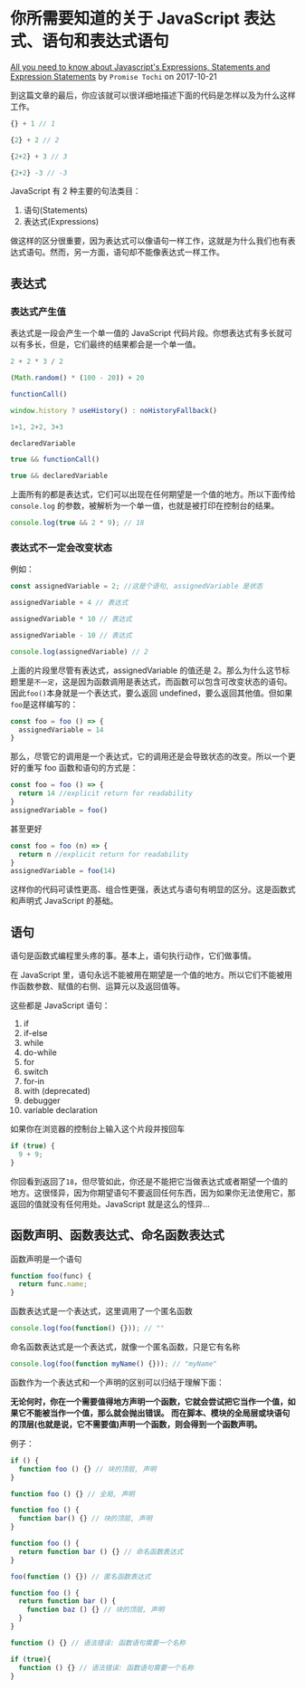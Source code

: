 # 你所需要知道的关于 JavaScript 表达式、语句和表达式语句

[All you need to know about Javascript's Expressions, Statements and Expression Statements](https://dev.to/promhize/javascript-in-depth-all-you-need-to-know-about-expressions-statements-and-expression-statements-5k2) by `Promise Tochi` on 2017-10-21

到这篇文章的最后，你应该就可以很详细地描述下面的代码是怎样以及为什么这样工作。

<!--prettier-ignore-->
```javascript
{} + 1 // 1

{2} + 2 // 2

{2+2} + 3 // 3

{2+2} -3 // -3
```

JavaScript 有 2 种主要的句法类目：

1. 语句(Statements)
2. 表达式(Expressions)

做这样的区分很重要，因为表达式可以像语句一样工作，这就是为什么我们也有表达式语句。然而，另一方面，语句却不能像表达式一样工作。

## 表达式

### 表达式产生值

表达式是一段会产生一个单一值的 JavaScript 代码片段。你想表达式有多长就可以有多长，但是，它们最终的结果都会是一个单一值。

<!--prettier-ignore-->
```javascript
2 + 2 * 3 / 2

(Math.random() * (100 - 20)) + 20

functionCall()

window.history ? useHistory() : noHistoryFallback()

1+1, 2+2, 3+3

declaredVariable

true && functionCall()

true && declaredVariable
```

上面所有的都是表达式，它们可以出现在任何期望是一个值的地方。所以下面传给 `console.log` 的参数，被解析为一个单一值，也就是被打印在控制台的结果。

```javascript
console.log(true && 2 * 9); // 18
```

### 表达式不一定会改变状态

例如：

<!--prettier-ignore-->
```javascript
const assignedVariable = 2; //这是个语句, assignedVariable 是状态

assignedVariable + 4 // 表达式

assignedVariable * 10 // 表达式

assignedVariable - 10 // 表达式

console.log(assignedVariable) // 2
```

上面的片段里尽管有表达式，assignedVariable 的值还是 2。那么为什么这节标题里是`不一定`，这是因为函数调用是表达式，而函数可以包含可改变状态的语句。因此`foo()`本身就是一个表达式，要么返回 undefined，要么返回其他值。但如果`foo`是这样编写的：

<!--prettier-ignore-->
```javascript
const foo = foo () => {
  assignedVariable = 14
}
```

那么，尽管它的调用是一个表达式，它的调用还是会导致状态的改变。所以一个更好的重写 foo 函数和语句的方式是：

<!--prettier-ignore-->
```javascript
const foo = foo () => {
  return 14 //explicit return for readability
}
assignedVariable = foo()
```

甚至更好

<!--prettier-ignore-->
```javascript
const foo = foo (n) => {
  return n //explicit return for readability
}
assignedVariable = foo(14)
```

这样你的代码可读性更高、组合性更强，表达式与语句有明显的区分。这是函数式和声明式 JavaScript 的基础。

## 语句

语句是函数式编程里头疼的事。基本上，语句执行动作，它们做事情。

在 JavaScript 里，语句永远不能被用在期望是一个值的地方。所以它们不能被用作函数参数、赋值的右侧、运算元以及返回值等。

这些都是 JavaScript 语句：

1. if
2. if-else
3. while
4. do-while
5. for
6. switch
7. for-in
8. with (deprecated)
9. debugger
10. variable declaration

如果你在浏览器的控制台上输入这个片段并按回车

```javascript
if (true) {
  9 + 9;
}
```

你回看到返回了`18`，但尽管如此，你还是不能把它当做表达式或者期望一个值的地方。这很怪异，因为你期望语句不要返回任何东西，因为如果你无法使用它，那返回的值就没有任何用处。JavaScript 就是这么的怪异...

## 函数声明、函数表达式、命名函数表达式

函数声明是一个语句

```javascript
function foo(func) {
  return func.name;
}
```

函数表达式是一个表达式，这里调用了一个匿名函数

```javascript
console.log(foo(function() {})); // ""
```

命名函数表达式是一个表达式，就像一个匿名函数，只是它有名称

```javascript
console.log(foo(function myName() {})); // "myName"
```

函数作为一个表达式和一个声明的区别可以归结于理解下面：

**无论何时，你在一个需要值得地方声明一个函数，它就会尝试把它当作一个值，如果它不能被当作一个值，那么就会抛出错误。**
**而在脚本、模块的全局层或块语句的顶层(也就是说，它不需要值)声明一个函数，则会得到一个函数声明。**

例子：

```javascript
if () {
  function foo () {} // 块的顶层, 声明
}

function foo () {} // 全局, 声明

function foo () {
  function bar() {} // 块的顶层, 声明
}

function foo () {
  return function bar () {} // 命名函数表达式
}

foo(function () {}) // 匿名函数表达式

function foo () {
  return function bar () {
    function baz () {} // 块的顶层, 声明
  }
}

function () {} // 语法错误: 函数语句需要一个名称

if (true){
  function () {} // 语法错误: 函数语句需要一个名称
}
```
